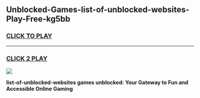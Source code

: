 
## Unblocked-Games-list-of-unblocked-websites-Play-Free-kg5bb
<h3>
<a href="https://premium76.site?title=list-of-unblocked-websites&ref=10A">CLICK TO PLAY</a></h3>
<hr>

<h3>
<a href="https://premium76.site?title=list-of-unblocked-websites&ref=10A">CLICK 2 PLAY</a>
  
</h3>

<a href="https://premium76.site?title=list-of-unblocked-websites&ref=10A"><img src="https://clearcache.store/games.png"></a>


**list-of-unblocked-websites games unblocked: Your Gateway to Fun and Accessible Online Gaming**

